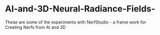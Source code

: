 # AI-and-3D-Neural-Radiance-Fields-
These are some of the experiments with NerfStudio - a frame work for Creating Nerfs from AI and 3D
